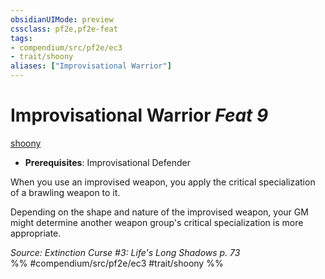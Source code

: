 ```yaml
---
obsidianUIMode: preview
cssclass: pf2e,pf2e-feat
tags:
- compendium/src/pf2e/ec3
- trait/shoony
aliases: ["Improvisational Warrior"]
---
```

# Improvisational Warrior  *Feat 9*  
[shoony](../../rules/traits/shoony-ec3.md)  

- **Prerequisites**: Improvisational Defender

When you use an improvised weapon, you apply the critical specialization of a brawling weapon to it.

Depending on the shape and nature of the improvised weapon, your GM might determine another weapon group's critical specialization is more appropriate.

*Source: Extinction Curse #3: Life's Long Shadows p. 73*  
%% #compendium/src/pf2e/ec3 #trait/shoony %%